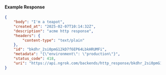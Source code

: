 <!-- Code generated for API Clients. DO NOT EDIT. -->

#### Example Response

```json
{
	"body": "I'm a teapot",
	"created_at": "2025-02-07T10:14:32Z",
	"description": "acme http response",
	"headers": {
		"content-type": "text/plain"
	},
	"id": "bkdhr_2si0pmG12kD7f6EP64LbkHRUMFi",
	"metadata": "{\"environment\": \"production\"}",
	"status_code": 418,
	"uri": "https://api.ngrok.com/backends/http_response/bkdhr_2si0pmG12kD7f6EP64LbkHRUMFi"
}
```
